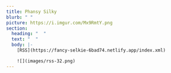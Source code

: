 ```yaml
---
title: Phansy Silky
blurb: " "
picture: https://i.imgur.com/Mx9RmtY.png
section:
  heading: "  "
  text: "  "
  body: |-
    [RSS](https://fancy-selkie-6bad74.netlify.app/index.xml)

    ![](images/rss-32.png)
---
```

